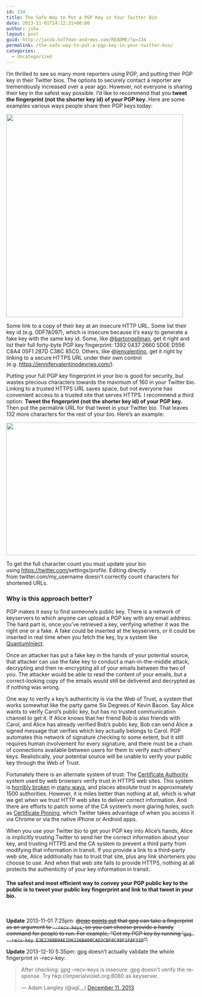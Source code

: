 ```yaml
---
id: 134
title: The Safe Way to Put a PGP Key in Your Twitter Bio
date: 2013-11-01T14:12:31+00:00
author: jsha
layout: post
guid: http://jacob.hoffman-andrews.com/README/?p=134
permalink: /the-safe-way-to-put-a-pgp-key-in-your-twitter-bio/
categories:
  - Uncategorized
---
```

I&#8217;m thrilled to see so many more reporters using PGP, and putting their PGP key in their Twitter bios. The options to securely contact a reporter are tremendously increased over a year ago. However, not everyone is sharing their key in the safest way possible. I&#8217;d like to recommend that you **tweet the fingerprint (not the shorter key id) of your PGP key**. Here are some examples various ways people share their PGP keys today:

<a href="https://twitter.com/search?q=pgp%20journalist&mode=users" target="_blank"><img class="alignnone size-full wp-image-148" style="border: none;" title="Screen Shot 2013-11-01 at 1.39.37 PM" src="https://jacob.hoffman-andrews.com/README/wp-content/uploads/2013/11/Screen-Shot-2013-11-01-at-1.39.37-PM.png" alt="" width="470" height="540" /></a>

Some link to a copy of their key at an insecure HTTP URL. Some list their key id (e.g. 0DF7A097), which is insecure because it&#8217;s easy to generate a fake key with the same key id. Some, like @[bartongellman](https://twitter.com/bartongellman), get it right and list their full forty-byte PGP key fingerprint: 1392 0437 2660 5D0E D556 C8A4 05F1 287D C38C 85C0. Others, like @[jenvalentino](https://twitter.com/jenvalentino), get it right by linking to a secure HTTPS URL under their own control (e.g. <https://jennifervalentinodevries.com/>).

Putting your full PGP key fingerprint in your bio is good for security, but wastes precious characters towards the maximum of 160 in your Twitter bio. Linking to a trusted HTTPS URL saves space, but not everyone has convenient access to a trusted site that serves HTTPS. I recommend a third option: **Tweet the fingerprint (not the shorter key id) of your PGP key.** Then put the permalink URL for that tweet in your Twitter bio. That leaves 132 more characters for the rest of your bio. Here&#8217;s an example:

[<img class="alignnone size-full wp-image-150" style="border: none;" title="Screen Shot 2013-11-01 at 1.44.05 PM" src="https://jacob.hoffman-andrews.com/README/wp-content/uploads/2013/11/Screen-Shot-2013-11-01-at-1.44.05-PM.png" alt="" width="523" height="353" />](http://jacob.hoffman-andrews.com/README/wp-content/uploads/2013/11/Screen-Shot-2013-11-01-at-1.44.05-PM.png)

To get the full character count you must update your bio using <a href="https://twitter.com/settings/profile" target="_blank">https://twitter.com/<wbr>settings/profile</wbr></a>. Editing directly from twitter.com/my_username doesn&#8217;t correctly count characters for shortened URLs.

### Why is this approach better?

PGP makes it easy to find someone&#8217;s public key. There is a network of keyservers to which anyone can upload a PGP key with any email address. The hard part is, once you&#8217;ve retrieved a key, verifying whether it was the right one or a fake. A fake could be inserted at the keyservers, or it could be inserted in real time when you fetch the key, by a system like [QuantumInject](http://www.theguardian.com/world/2013/oct/04/tor-attacks-nsa-users-online-anonymity).

Once an attacker has put a fake key in the hands of your potential source, that attacker can use the fake key to conduct a man-in-the-middle attack, decrypting and then re-encrypting all of your emails between the two of you. The attacker would be able to read the content of your emails, but a correct-looking copy of the emails would still be delivered and decrypted as if nothing was wrong.

One way to verify a key&#8217;s authenticity is via the Web of Trust, a system that works somewhat like the party game Six Degrees of Kevin Bacon. Say Alice wants to verify Carol&#8217;s public key, but has no trusted communication channel to get it. If Alice knows that her friend Bob is also friends with Carol, and Alice has already verified Bob&#8217;s public key, Bob can send Alice a signed message that verifies which key actually belongs to Carol. PGP automates this network of signature checking to some extent, but it still requires human involvement for every signature, and there must be a chain of connections available between users for them to verify each others&#8217; keys. Realistically, your potential source will be unable to verify your public key through the Web of Trust.

Fortunately there is an alternate system of trust: The [Certificate Authority](https://en.wikipedia.org/wiki/Certificate_authority) system used by web browsers verify trust in HTTPS web sites. This system is [horribly broken](https://www.eff.org/deeplinks/2011/12/2011-review-ever-clearer-vulnerabilities-certificate-authority-system) in [many ways](http://www.certificate-transparency.org/), and places absolute trust in approximately 1500 authorities. However, it is miles better than nothing at all, which is what we get when we trust HTTP web sites to deliver correct information. And there are efforts to patch some of the CA system&#8217;s more glaring holes, such as [Certificate Pinning](https://www.imperialviolet.org/2011/05/04/pinning.html), which Twitter takes advantage of when you access it via Chrome or via the native iPhone or Android apps.

When you use your Twitter bio to get your PGP key into Alice&#8217;s hands, Alice is implicitly trusting Twitter to send her the correct information about your key, and trusting HTTPS and the CA system to prevent a third party from modifying that information in transit. If you provide a link to a third-party web site, Alice additionally has to trust that site, plus any link shorteners you choose to use. And when that web site fails to provide HTTPS, nothing at all protects the authenticity of your key information in transit.

#### The safest and most efficient way to convey your PGP public key to the public is to tweet your public key fingerprint and link to that tweet in your bio.

&nbsp;

**Update** 2013-11-01 7:25pm: <s>@[eqe](https://twitter.com/eqe) [points out](https://twitter.com/eqe/status/396446065047527425) that gpg can take a fingerprint as an argument to `--recv-keys`, so you can choose provide a handy command for people to run. For example, &#8220;Get my PGP key by running &#8216;`gpg --recv-key E3E238BB9AE1D0226B400CAD3CBF8C99F1FAF31D`&#8216;&#8221;.</s>

**Update** 2013-12-10 5:35pm: gpg doesn&#8217;t actually validate the whole fingerprint in &#8211;recv-key:

<blockquote class="twitter-tweet" lang="en">
  <p>
    After checking: gpg &#8211;recv-keys <full hash> is insecure: gpg doesn't verify the response. Try hkp://imperialviolet.org:8080 as keyserver.
  </p>
  
  <p>
    &mdash; Adam Langley (@agl__) <a href="https://twitter.com/agl__/statuses/410574212961533952">December 11, 2013</a>
  </p>
</blockquote>